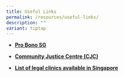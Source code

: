 ```yaml
---
title: Useful Links
permalink: /resources/useful-links/
description: ""
variant: tiptap
---
```

<ul>
<li>
<p><strong><a href="https://www.probono.sg/" rel="noopener noreferrer nofollow" target="_blank">Pro Bono SG</a></strong>
</p>
</li>
<li>
<p><strong><a href="https://cjc.org.sg/" rel="noopener noreferrer nofollow" target="_blank">Community Justice Centre (CJC)</a></strong>
</p>
</li>
<li>
<p><strong><a href="/files/List_of_legal_clinics_from_Pro_Bono_SG_26_March_2023.pdf" rel="noopener noreferrer nofollow" target="_blank">List of legal clinics available in Singapore </a></strong>
</p>
<p></p>
</li>
</ul>
<p></p>
